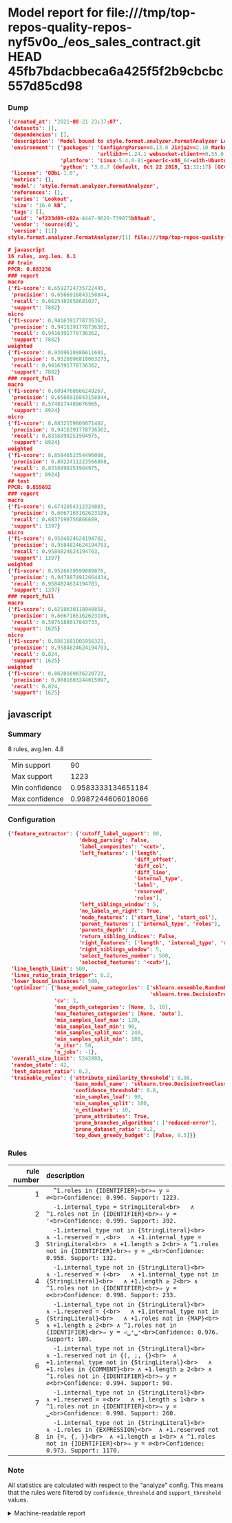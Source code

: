 # Model report for file:///tmp/top-repos-quality-repos-nyf5v0o_/eos_sales_contract.git HEAD 45fb7bdacbbeca6a425f5f2b9cbcbc557d85cd98

### Dump

```json
{'created_at': '2021-08-21 23:17:07',
 'datasets': [],
 'dependencies': [],
 'description': 'Model bound to style.format.analyzer.FormatAnalyzer Lookout analyzer.',
 'environment': {'packages': 'ConfigArgParse==0.13.0 Jinja2==2.10 MarkupSafe==1.1.1 PyStemmer==1.3.0 PyYAML==5.1 Pympler==0.5 SQLAlchemy==1.2.10 SQLAlchemy-Utils==0.33.3 asdf==2.3.2 bblfsh==2.12.7 boto==2.49.0 boto3==1.9.130 botocore==1.12.130 cachetools==2.0.1 certifi==2019.3.9 chardet==3.0.4 clint==0.5.1 docker==3.7.0 docker-pycreds==0.4.0 dulwich==0.19.11 grpcio==1.19.0 grpcio-tools==1.19.0 humanfriendly==4.16.1 humanize==0.5.1 idna==2.8 jmespath==0.9.4 jsonschema==2.6.0 lookout-sdk==0.4.1 lookout-sdk-ml==0.19.0 lookout-style==0.2.0 lz4==2.1.6 modelforge==0.12.1 numpy==1.16.2 packaging==19.0 pandas==0.22.0 pip==19.0.3 protobuf==3.7.0 psycopg2-binary==2.7.5 pygtrie==2.3 pyparsing==2.3.1 python-dateutil==2.8.0 python-igraph==0.7.1.post6 pytz==2019.1 requests==2.21.0 requirements-parser==0.2.0 scikit-learn==0.20.1 scikit-optimize==0.5.2 scipy==1.2.1 semantic-version==2.6.0 setuptools==40.8.0 six==1.12.0 smart-open==1.8.1 sourced-ml==0.8.2 spdx==2.5.0 stringcase==1.2.0 tabulate==0.8.2 tqdm==4.31.1 '
                             'urllib3==1.24.1 websocket-client==0.55.0 xxhash==1.3.0',
                 'platform': 'Linux-5.4.0-81-generic-x86_64-with-Ubuntu-18.04-bionic',
                 'python': '3.6.7 (default, Oct 22 2018, 11:32:17) [GCC 8.2.0]'},
 'license': 'ODbL-1.0',
 'metrics': {},
 'model': 'style.format.analyzer.FormatAnalyzer',
 'references': [],
 'series': 'Lookout',
 'size': '16.0 kB',
 'tags': [],
 'uuid': 'ef233d09-c02a-4447-9620-739075b89aa6',
 'vendor': 'source{d}',
 'version': [1]}
style.format.analyzer.FormatAnalyzer/[1] file:///tmp/top-repos-quality-repos-nyf5v0o_/eos_sales_contract.git 45fb7bdacbbeca6a425f5f2b9cbcbc557d85cd98

# javascript
16 rules, avg.len. 6.1
## train
PPCR: 0.883236
### report
macro
{'f1-score': 0.6592724735722445,
 'precision': 0.6566916843158844,
 'recall': 0.6625482858681027,
 'support': 7882}
micro
{'f1-score': 0.9416391778736362,
 'precision': 0.9416391778736362,
 'recall': 0.9416391778736362,
 'support': 7882}
weighted
{'f1-score': 0.9369610986611691,
 'precision': 0.9326096818063273,
 'recall': 0.9416391778736362,
 'support': 7882}
### report_full
macro
{'f1-score': 0.6094768666249267,
 'precision': 0.6566916843158844,
 'recall': 0.5748174489676965,
 'support': 8924}
micro
{'f1-score': 0.8832559800071402,
 'precision': 0.9416391778736362,
 'recall': 0.8316898251904975,
 'support': 8924}
weighted
{'f1-score': 0.8584652354496008,
 'precision': 0.8922411223566808,
 'recall': 0.8316898251904975,
 'support': 8924}
## test
PPCR: 0.859692
### report
macro
{'f1-score': 0.6742054312324803,
 'precision': 0.6667165162623199,
 'recall': 0.6837199756866609,
 'support': 1397}
micro
{'f1-score': 0.9584824624194702,
 'precision': 0.9584824624194703,
 'recall': 0.9584824624194703,
 'support': 1397}
weighted
{'f1-score': 0.9526639599889876,
 'precision': 0.9478874912664434,
 'recall': 0.9584824624194703,
 'support': 1397}
### report_full
macro
{'f1-score': 0.6218630118940858,
 'precision': 0.6667165162623199,
 'recall': 0.5875188017843733,
 'support': 1625}
micro
{'f1-score': 0.8861681005956321,
 'precision': 0.9584824624194703,
 'recall': 0.824,
 'support': 1625}
weighted
{'f1-score': 0.8620169036220723,
 'precision': 0.9081603244015097,
 'recall': 0.824,
 'support': 1625}
```

## javascript
### Summary
8 rules, avg.len. 4.8

| | |
|-|-|
|Min support|90|
|Max support|1223|
|Min confidence|0.9583333134651184|
|Max confidence|0.9987244606018066|

### Configuration

```json
{'feature_extractor': {'cutoff_label_support': 80,
                       'debug_parsing': False,
                       'label_composites': '<cut>',
                       'left_features': ['length',
                                         'diff_offset',
                                         'diff_col',
                                         'diff_line',
                                         'internal_type',
                                         'label',
                                         'reserved',
                                         'roles'],
                       'left_siblings_window': 5,
                       'no_labels_on_right': True,
                       'node_features': ['start_line', 'start_col'],
                       'parent_features': ['internal_type', 'roles'],
                       'parents_depth': 2,
                       'return_sibling_indices': False,
                       'right_features': ['length', 'internal_type', 'reserved', 'roles'],
                       'right_siblings_window': 5,
                       'select_features_number': 500,
                       'selected_features': '<cut>'},
 'line_length_limit': 500,
 'lines_ratio_train_trigger': 0.2,
 'lower_bound_instances': 500,
 'optimizer': {'base_model_name_categories': ['sklearn.ensemble.RandomForestClassifier',
                                              'sklearn.tree.DecisionTreeClassifier'],
               'cv': 3,
               'max_depth_categories': [None, 5, 10],
               'max_features_categories': [None, 'auto'],
               'min_samples_leaf_max': 120,
               'min_samples_leaf_min': 90,
               'min_samples_split_max': 240,
               'min_samples_split_min': 180,
               'n_iter': 50,
               'n_jobs': -1},
 'overall_size_limit': 5242880,
 'random_state': 42,
 'test_dataset_ratio': 0.2,
 'trainable_rules': {'attribute_similarity_threshold': 0.98,
                     'base_model_name': 'sklearn.tree.DecisionTreeClassifier',
                     'confidence_threshold': 0.8,
                     'min_samples_leaf': 90,
                     'min_samples_split': 180,
                     'n_estimators': 10,
                     'prune_attributes': True,
                     'prune_branches_algorithms': ['reduced-error'],
                     'prune_dataset_ratio': 0.2,
                     'top_down_greedy_budget': [False, 0.5]}}
```

### Rules

| rule number | description |
|----:|:-----|
| 1 | `  ^1.roles in {IDENTIFIER}<br>⇒ y = ∅<br>Confidence: 0.996. Support: 1223.` |
| 2 | `  -1.internal_type = StringLiteral<br>	∧ ^1.roles not in {IDENTIFIER}<br>⇒ y = '<br>Confidence: 0.999. Support: 392.` |
| 3 | `  -1.internal_type not in {StringLiteral}<br>	∧ -1.reserved = ,<br>	∧ +1.internal_type = StringLiteral<br>	∧ +1.length ≥ 2<br>	∧ ^1.roles not in {IDENTIFIER}<br>⇒ y = ␣<br>Confidence: 0.958. Support: 132.` |
| 4 | `  -1.internal_type not in {StringLiteral}<br>	∧ -1.reserved = (<br>	∧ +1.internal_type not in {StringLiteral}<br>	∧ +1.length ≥ 2<br>	∧ ^1.roles not in {IDENTIFIER}<br>⇒ y = ∅<br>Confidence: 0.998. Support: 233.` |
| 5 | `  -1.internal_type not in {StringLiteral}<br>	∧ -1.reserved = {<br>	∧ +1.internal_type not in {StringLiteral}<br>	∧ +1.roles not in {MAP}<br>	∧ +1.length ≥ 2<br>	∧ ^1.roles not in {IDENTIFIER}<br>⇒ y = ⏎␣⁺␣⁺<br>Confidence: 0.976. Support: 189.` |
| 6 | `  -1.internal_type not in {StringLiteral}<br>	∧ -1.reserved not in {(, ;, {}<br>	∧ +1.internal_type not in {StringLiteral}<br>	∧ +1.roles in {COMMENT}<br>	∧ +1.length ≥ 2<br>	∧ ^1.roles not in {IDENTIFIER}<br>⇒ y = ∅<br>Confidence: 0.994. Support: 90.` |
| 7 | `  -1.internal_type not in {StringLiteral}<br>	∧ +1.reserved = =<br>	∧ +1.length ≤ 1<br>	∧ ^1.roles not in {IDENTIFIER}<br>⇒ y = ␣<br>Confidence: 0.998. Support: 260.` |
| 8 | `  -1.internal_type not in {StringLiteral}<br>	∧ -1.roles in {EXPRESSION}<br>	∧ +1.reserved not in {=, {, }}<br>	∧ +1.length ≤ 1<br>	∧ ^1.roles not in {IDENTIFIER}<br>⇒ y = ∅<br>Confidence: 0.973. Support: 1170.` |

### Note
All statistics are calculated with respect to the "analyze" config. This means that the rules were filtered by
`confidence_threshold` and `support_threshold` values.

<details>
    <summary>Machine-readable report</summary>
```json
{"javascript": {"avg_rule_len": 4.75, "max_conf": 0.9987244606018066, "max_support": 1223, "min_conf": 0.9583333134651184, "min_support": 90, "num_rules": 8}}
```
</details>
